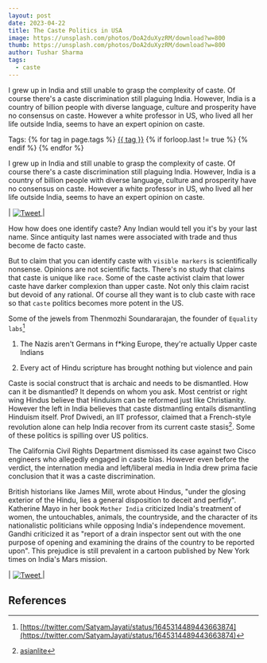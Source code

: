 ```yaml
---
layout: post
date: 2023-04-22
title: The Caste Politics in USA
image: https://unsplash.com/photos/DoA2duXyzRM/download?w=800
thumb: https://unsplash.com/photos/DoA2duXyzRM/download?w=800
author: Tushar Sharma
tags:
  - caste
---
```


I grew up in India and still unable to grasp the complexity of caste. Of course there's a caste discrimination still plaguing India. However, India is a country of billion people with diverse language, culture and prosperity have no consensus on caste. However a white professor in US, who lived all her life outside India, seems to have an expert opinion on caste.<!-- truncate_here -->
<p>Tags: {% for tag in page.tags %} <a class="mytag" href="/tag/{{ tag }}" title="View posts tagged with &quot;{{ tag }}&quot;">{{ tag }}</a>  {% if forloop.last != true %} {% endif %} {% endfor %} </p>
 
I grew up in India and still unable to grasp the complexity of caste. Of course there's a caste discrimination still plaguing India. However, India is a country of billion people with diverse language, culture and prosperity have no consensus on caste. However a white professor in US, who lived all her life outside India, seems to have an expert opinion on caste.

| <a href="https://twitter.com/AudreyTruschke/status/1532762424943726592?lang=en"><img align="center"  loading="lazy" src="{{site.baseurl}}/img/tweet_Audrey_Truschke.png" alt="Tweet" /> </a>|

How how does one identify caste? Any Indian would tell you it's by your last name. Since antiquity last names were associated with trade and thus become de facto caste. 

But to claim that you can identify caste with `visible markers` is scientifically nonsense. Opinions are not scientific facts. There's no study that claims that caste is unique like `race`. Some of the caste activist claim that lower caste have darker complexion than upper caste. Not only this claim racist but devoid of any rational. Of course all they want is to club caste with race so that `caste` politics becomes more potent in the US. 

Some of the jewels from Thenmozhi Soundararajan, the founder of `Equality labs`[^ref1]

1. The Nazis aren't Germans in f*king Europe, they're actually Upper caste Indians

2. Every act of Hindu scripture has brought nothing but violence and pain

Caste is social construct that is archaic and needs to be dismantled. How can it be dismantled? It depends on whom you ask. Most centrist or right wing Hindus believe that Hinduism can be reformed just like Christianity. However the left in India believes that caste distmantling entails dismantling Hinduism itself. Prof Dwivedi, an IIT professor, claimed that a French-style revolution alone can help India recover from its current caste stasis[^ref2]. Some of these politics is spilling over US politics.

The California Civil Rights Department dismissed its case against two Cisco engineers who allegedly engaged in caste bias. However even before the verdict, the internation media and left/liberal media in India drew prima facie conclusion that it was a caste discrimination.

British historians like James Mill, wrote about Hindus, "under the glosing exterior of the Hindu, lies a general disposition to deceit and perfidy". Katherine Mayo in her book `Mother India` criticized India's treatment of women, the untouchables, animals, the countryside, and the character of its nationalistic politicians while opposing India's independence movement. Gandhi criticized it as "report of a drain inspector sent out with the one purpose of opening and examining the drains of the country to be reported upon". This prejudice is still prevalent in a cartoon published by New York times on India's Mars mission.

| <a href="https://www.dailymail.co.uk/indiahome/indianews/article-2778703/New-York-Times-slammed-racist-cartoon-India-s-Mars-mission.html"><img align="center"  loading="lazy" src="https://i.dailymail.co.uk/i/pix/2014/10/02/1412289503639_wps_2_CREATOR_gd_jpeg_v1_0_usin.jpg" alt="Tweet" /> </a>|


## References 

[^ref1]: [https://twitter.com/SatyamJayati/status/1645314489443663874](https://twitter.com/SatyamJayati/status/1645314489443663874)
[^ref2]: [asianlite](https://asianlite.com/2022/top-news/a-french-style-revolution-can-only-help-india-recover-from-its-current-caste-stasis-says-prof-dwivedi/)